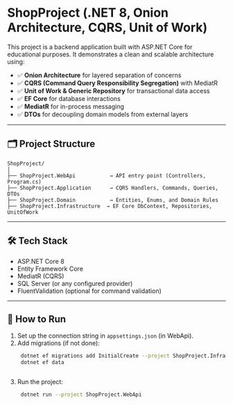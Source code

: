 # ShopProject (.NET 8, Onion Architecture, CQRS, Unit of Work)

This project is a backend application built with ASP.NET Core for educational purposes. It demonstrates a clean and scalable architecture using:

- ✅ **Onion Architecture** for layered separation of concerns
- ✅ **CQRS (Command Query Responsibility Segregation)** with MediatR
- ✅ **Unit of Work & Generic Repository** for transactional data access
- ✅ **EF Core** for database interactions
- ✅ **MediatR** for in-process messaging
- ✅ **DTOs** for decoupling domain models from external layers

---

## 🗂️ Project Structure
```text
ShopProject/
│
├── ShopProject.WebApi           → API entry point (Controllers, Program.cs)
├── ShopProject.Application      → CQRS Handlers, Commands, Queries, DTOs
├── ShopProject.Domain           → Entities, Enums, and Domain Rules
├── ShopProject.Infrastructure  → EF Core DbContext, Repositories, UnitOfWork
```
---

## 🛠️ Tech Stack

- ASP.NET Core 8
- Entity Framework Core
- MediatR (CQRS)
- SQL Server (or any configured provider)
- FluentValidation (optional for command validation)

---

## 🚀 How to Run

1. Set up the connection string in `appsettings.json` (in WebApi).
2. Add migrations (if not done):
   ```bash
    dotnet ef migrations add InitialCreate --project ShopProject.Infrastructure --startup-project ShopProject.WebApi
    dotnet ef data



3. Run the project:
   ```bash
    dotnet run --project ShopProject.WebApi

